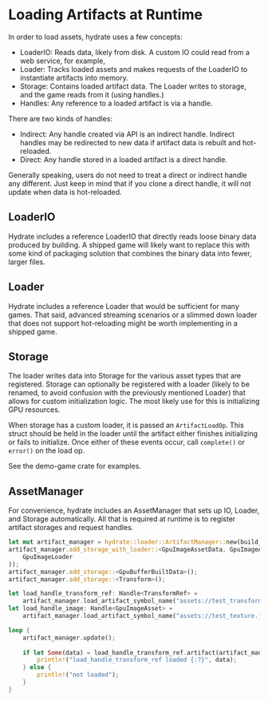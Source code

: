 # Loading Artifacts at Runtime

In order to load assets, hydrate uses a few concepts:
 - LoaderIO: Reads data, likely from disk. A custom IO could read from a web service, for example,
 - Loader: Tracks loaded assets and makes requests of the LoaderIO to instantiate artifacts into memory.
 - Storage: Contains loaded artifact data. The Loader writes to storage, and the game reads from it (using handles.)
 - Handles: Any reference to a loaded artifact is via a handle.

There are two kinds of handles:
 - Indirect: Any handle created via API is an indirect handle. Indirect handles may be redirected
   to new data if artifact data is rebuilt and hot-reloaded.
 - Direct: Any handle stored in a loaded artifact is a direct handle.

Generally speaking, users do not need to treat a direct or indirect handle any different.
Just keep in mind that if you clone a direct handle, it will not update when data is
hot-reloaded.

## LoaderIO

Hydrate includes a reference LoaderIO that directly reads loose binary data produced
by building. A shipped game will likely want to replace this with some kind of
packaging solution that combines the binary data into fewer, larger files.

## Loader

Hydrate includes a reference Loader that would be sufficient for many games. That
said, advanced streaming scenarios or a slimmed down loader that does not support
hot-reloading might be worth implementing in a shipped game.

## Storage

The loader writes data into Storage for the various asset types that are registered.
Storage can optionally be registered with a loader (likely to be renamed, to avoid
confusion with the previously mentioned Loader) that allows for custom initialization
logic. The most likely use for this is initializing GPU resources.

When storage has a custom loader, it is passed an `ArtifactLoadOp`. This struct should
be held in the loader until the artifact either finishes initializing or fails to
initialize. Once either of these events occur, call `complete()` or `error()` on
the load op.

See the demo-game crate for examples.

## AssetManager

For convenience, hydrate includes an AssetManager that sets up IO, Loader, and Storage
automatically. All that is required at runtime is to register artifact storages and
request handles.

```rust
let mut artifact_manager = hydrate::loader::ArtifactManager::new(build_data_source_path).unwrap();
artifact_manager.add_storage_with_loader::<GpuImageAssetData, GpuImageAsset, GpuImageLoader>(Box::new(
    GpuImageLoader
));
artifact_manager.add_storage::<GpuBufferBuiltData>();
artifact_manager.add_storage::<Transform>();

let load_handle_transform_ref: Handle<TransformRef> =
    artifact_manager.load_artifact_symbol_name("assets://test_transform_ref");
let load_handle_image: Handle<GpuImageAsset> =
    artifact_manager.load_artifact_symbol_name("assets://test_texture.jpg");

loop {
    artifact_manager.update();
    
    if let Some(data) = load_handle_transform_ref.artifact(artifact_manager.storage()) {
        println!("load_handle_transform_ref loaded {:?}", data);
    } else {
        println!("not loaded");
    }
}

```